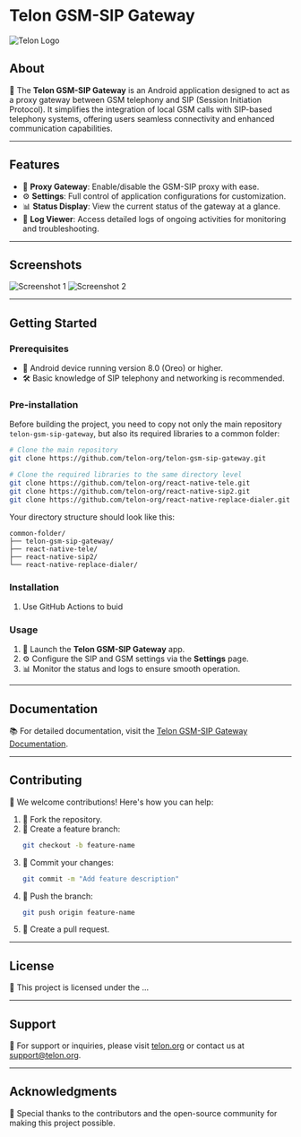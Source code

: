 # Telon GSM-SIP Gateway

![Telon Logo](https://telon.org/logo.png)

## About
📱 The **Telon GSM-SIP Gateway** is an Android application designed to act as a proxy gateway between GSM telephony and SIP (Session Initiation Protocol). It simplifies the integration of local GSM calls with SIP-based telephony systems, offering users seamless connectivity and enhanced communication capabilities.

---

## Features
- 🔄 **Proxy Gateway**: Enable/disable the GSM-SIP proxy with ease.
- ⚙️ **Settings**: Full control of application configurations for customization.
- 📊 **Status Display**: View the current status of the gateway at a glance.
- 📜 **Log Viewer**: Access detailed logs of ongoing activities for monitoring and troubleshooting.

---

## Screenshots
![Screenshot 1](https://telon.org/screenshots/screenshot1.png)
![Screenshot 2](https://telon.org/screenshots/screenshot2.png)

---

## Getting Started

### Prerequisites
- 📱 Android device running version 8.0 (Oreo) or higher.
- 🛠 Basic knowledge of SIP telephony and networking is recommended.

### Pre-installation
Before building the project, you need to copy not only the main repository `telon-gsm-sip-gateway`, but also its required libraries to a common folder:

```bash
# Clone the main repository
git clone https://github.com/telon-org/telon-gsm-sip-gateway.git

# Clone the required libraries to the same directory level
git clone https://github.com/telon-org/react-native-tele.git
git clone https://github.com/telon-org/react-native-sip2.git
git clone https://github.com/telon-org/react-native-replace-dialer.git
```

Your directory structure should look like this:
```
common-folder/
├── telon-gsm-sip-gateway/
├── react-native-tele/
├── react-native-sip2/
└── react-native-replace-dialer/
```

### Installation
1. Use GitHub Actions to buid

### Usage
1. 🚀 Launch the **Telon GSM-SIP Gateway** app.
2. ⚙️ Configure the SIP and GSM settings via the **Settings** page.
3. 📊 Monitor the status and logs to ensure smooth operation.

---

## Documentation
📚 For detailed documentation, visit the [Telon GSM-SIP Gateway Documentation](https://telon.org/gsm_sip_gateway_android_application).

---

## Contributing
🤝 We welcome contributions! Here's how you can help:
1. 🍴 Fork the repository.
2. 🌱 Create a feature branch:
   ```bash
   git checkout -b feature-name
   ```
3. 💾 Commit your changes:
   ```bash
   git commit -m "Add feature description"
   ```
4. 🔼 Push the branch:
   ```bash
   git push origin feature-name
   ```
5. 📝 Create a pull request.

---

## License
📜 This project is licensed under the ...

---

## Support
💌 For support or inquiries, please visit [telon.org](https://telon.org) or contact us at [support@telon.org](mailto:support@telon.org).

---

## Acknowledgments
🙏 Special thanks to the contributors and the open-source community for making this project possible.
